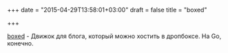 +++
date = "2015-04-29T13:58:01+03:00"
draft = false
title = "boxed"

+++

<p><a href="https://github.com/tejo/boxed">boxed</a>&nbsp;- Движок для блога, который можно хостить в дропбоксе. На Go, конечно.</p>

